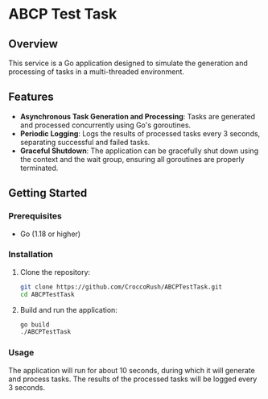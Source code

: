 # ABCP Test Task

## Overview
This service is a Go application designed to simulate the generation and processing of tasks in a multi-threaded environment.

## Features
- **Asynchronous Task Generation and Processing**: Tasks are generated and processed concurrently using Go's goroutines.
- **Periodic Logging**: Logs the results of processed tasks every 3 seconds, separating successful and failed tasks.
- **Graceful Shutdown**: The application can be gracefully shut down using the context and the wait group, ensuring all goroutines are properly terminated.

## Getting Started

### Prerequisites

- Go (1.18 or higher)

### Installation

1. Clone the repository:
   ```sh
   git clone https://github.com/CroccoRush/ABCPTestTask.git
   cd ABCPTestTask
   ```

2. Build and run the application:
   ```sh
   go build
   ./ABCPTestTask
   ```

### Usage

The application will run for about 10 seconds, during which it will generate and process tasks. The results of the processed tasks will be logged every 3 seconds.
